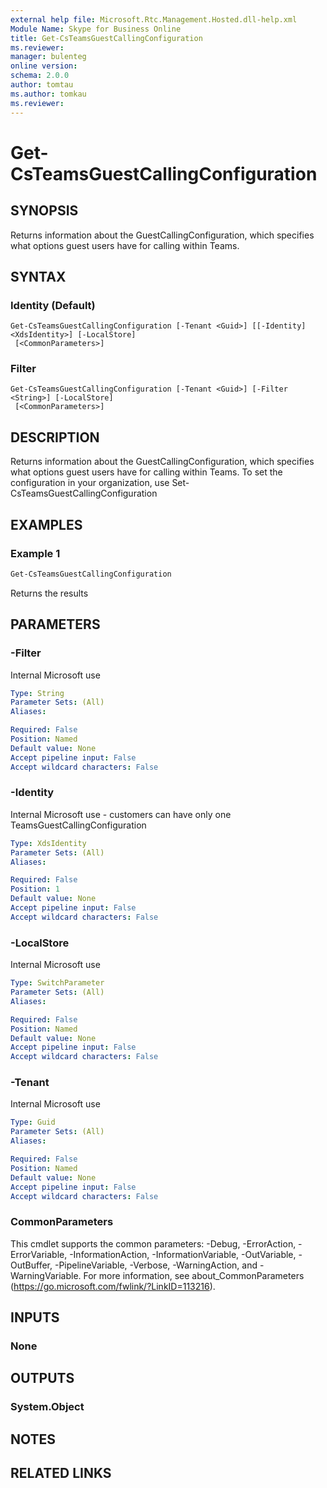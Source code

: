 ```yaml
---
external help file: Microsoft.Rtc.Management.Hosted.dll-help.xml
Module Name: Skype for Business Online
title: Get-CsTeamsGuestCallingConfiguration
ms.reviewer: 
manager: bulenteg
online version:
schema: 2.0.0
author: tomtau
ms.author: tomkau
ms.reviewer:
---
```


# Get-CsTeamsGuestCallingConfiguration

## SYNOPSIS

Returns information about the GuestCallingConfiguration, which specifies what options guest users have for calling within Teams.

## SYNTAX

### Identity (Default)
```
Get-CsTeamsGuestCallingConfiguration [-Tenant <Guid>] [[-Identity] <XdsIdentity>] [-LocalStore]
 [<CommonParameters>]
```

### Filter
```
Get-CsTeamsGuestCallingConfiguration [-Tenant <Guid>] [-Filter <String>] [-LocalStore]
 [<CommonParameters>]
```

## DESCRIPTION
Returns information about the GuestCallingConfiguration, which specifies what options guest users have for calling within Teams.  To set the configuration in your organization, use Set-CsTeamsGuestCallingConfiguration

## EXAMPLES

### Example 1
```powershell
Get-CsTeamsGuestCallingConfiguration
```

Returns the results 

## PARAMETERS

### -Filter
Internal Microsoft use

```yaml
Type: String
Parameter Sets: (All)
Aliases:

Required: False
Position: Named
Default value: None
Accept pipeline input: False
Accept wildcard characters: False
```

### -Identity
Internal Microsoft use - customers can have only one TeamsGuestCallingConfiguration

```yaml
Type: XdsIdentity
Parameter Sets: (All)
Aliases:

Required: False
Position: 1
Default value: None
Accept pipeline input: False
Accept wildcard characters: False
```

### -LocalStore
Internal Microsoft use

```yaml
Type: SwitchParameter
Parameter Sets: (All)
Aliases:

Required: False
Position: Named
Default value: None
Accept pipeline input: False
Accept wildcard characters: False
```

### -Tenant
Internal Microsoft use

```yaml
Type: Guid
Parameter Sets: (All)
Aliases:

Required: False
Position: Named
Default value: None
Accept pipeline input: False
Accept wildcard characters: False
```

### CommonParameters
This cmdlet supports the common parameters: -Debug, -ErrorAction, -ErrorVariable, -InformationAction, -InformationVariable, -OutVariable, -OutBuffer, -PipelineVariable, -Verbose, -WarningAction, and -WarningVariable.
For more information, see about_CommonParameters (https://go.microsoft.com/fwlink/?LinkID=113216).

## INPUTS

### None
## OUTPUTS

### System.Object
## NOTES

## RELATED LINKS
